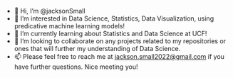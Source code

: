 - 👋 Hi, I’m @jacksonSmall
- 👀 I’m interested in Data Science, Statistics, Data Visualization, using predicative machine learning models! 
- 🌱 I’m currently learning about Statistics and Data Science at UCF!
- 💞️ I’m looking to collaborate on any projects related to my repositories or ones that will further my understanding of Data Science.
- 📫 Please feel free to reach me at jackson.small2022@gmail.com if you have further questions. Nice meeting you!

<!---
jacksonSmall/jacksonSmall is a ✨ special ✨ repository because its `README.md` (this file) appears on your GitHub profile.
You can click the Preview link to take a look at your changes.
--->
